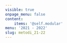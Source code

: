 ```yaml
---
visible: true
onpage_menu: false
content:
    items: '@self.modular'
menu: '2021 - 2022'
slug: metodi_21-22
---
```


